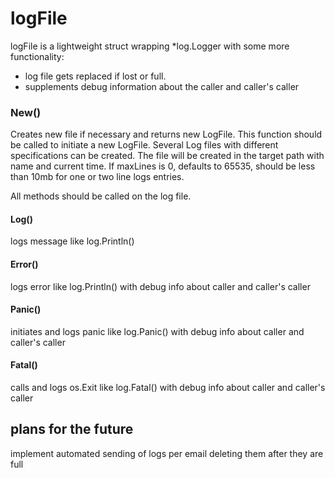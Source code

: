 # logFile

logFile is a lightweight struct wrapping *log.Logger with some more functionality:
 
* log file gets replaced if lost or full.
* supplements debug information about the caller and caller's caller

### New()

Creates new file if necessary and returns new LogFile.
This function should be called to initiate a new LogFile.
Several Log files with different specifications can be created.
The file will be created in the target path with name and current time.
If maxLines is 0, defaults to 65535, should be less than 10mb for one or two line logs entries.

All methods should be called on the log file.


#### Log()

logs message like log.Println()

#### Error()

logs error like log.Println() with debug info about caller and caller's caller

#### Panic()
initiates and logs panic like log.Panic() with debug info about caller and caller's caller
#### Fatal()
calls and logs os.Exit like log.Fatal() with debug info about caller and caller's caller

## plans for the future

implement automated sending of logs per email deleting them after they are full